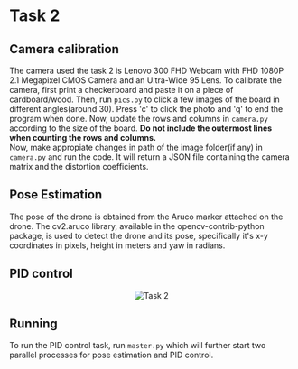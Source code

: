 # Task 2

## Camera calibration
The camera used the task 2 is Lenovo 300 FHD Webcam with FHD 1080P 2.1 Megapixel CMOS Camera and an Ultra-Wide 95 Lens.
To calibrate the camera, first print a checkerboard and paste it on a piece of cardboard/wood.
Then, run ```pics.py``` to click a few images of the board in different angles(around 30). Press 'c' to click the photo and 'q' to end the program when done.
Now, update the rows and columns in ```camera.py``` according to the size of the board.
**Do not include the outermost lines when counting the rows and columns.** <br>
Now, make appropiate changes in path of the image folder(if any) in ```camera.py``` and run the code.
It will return a JSON file containing the camera matrix and the distortion coefficients.

## Pose Estimation
The pose of the drone is obtained from the Aruco marker attached on the drone. The cv2.aruco library, available in the opencv-contrib-python package, is used to detect the drone and its pose, specifically it's x-y coordinates in pixels, height in meters and yaw in radians.



## PID control

<p align="center">
  <img src="https://user-images.githubusercontent.com/85498394/214069904-bb4d0453-a588-4788-a607-307372c79802.jpg" alt="Task 2"/>
</p>


## Running

To run the PID control task, run ``master.py`` which will further start two parallel processes for pose estimation and PID control.
